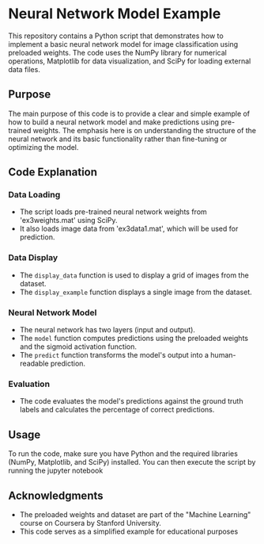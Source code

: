 # Neural Network Model Example

This repository contains a Python script that demonstrates how to implement a basic neural network model for image classification using preloaded weights. The code uses the NumPy library for numerical operations, Matplotlib for data visualization, and SciPy for loading external data files.

## Purpose

The main purpose of this code is to provide a clear and simple example of how to build a neural network model and make predictions using pre-trained weights. The emphasis here is on understanding the structure of the neural network and its basic functionality rather than fine-tuning or optimizing the model. 

## Code Explanation

### Data Loading
- The script loads pre-trained neural network weights from 'ex3weights.mat' using SciPy.
- It also loads image data from 'ex3data1.mat', which will be used for prediction.

### Data Display
- The `display_data` function is used to display a grid of images from the dataset.
- The `display_example` function displays a single image from the dataset.

### Neural Network Model
- The neural network has two layers (input and output).
- The `model` function computes predictions using the preloaded weights and the sigmoid activation function.
- The `predict` function transforms the model's output into a human-readable prediction.

### Evaluation
- The code evaluates the model's predictions against the ground truth labels and calculates the percentage of correct predictions.

## Usage

To run the code, make sure you have Python and the required libraries (NumPy, Matplotlib, and SciPy) installed. You can then execute the script by running the jupyter notebook

## Acknowledgments
- The preloaded weights and dataset are part of the "Machine Learning" course on Coursera by Stanford University.
- This code serves as a simplified example for educational purposes 